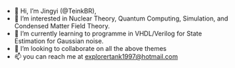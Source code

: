 - 👋 Hi, I’m Jingyi (@TeinkBR), 
- 👀 I’m interested in Nuclear Theory, Quantum Computing, Simulation, and Condensed Matter Field Theory.
- 🌱 I’m currently learning to programme in VHDL/Verilog for State Estimation for Gaussian noise.
- 💞️ I’m looking to collaborate on all the above themes
- 📫 you can reach me at explorertank1997@hotmail.com

<!---
TeinkBR/TeinkBR is a ✨ special ✨ repository because its `README.md` (this file) appears on your GitHub profile.
You can click the Preview link to take a look at your changes.
--->
